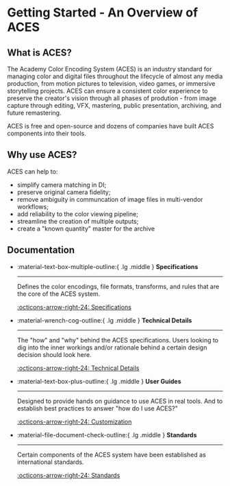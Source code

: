 Getting Started - An Overview of ACES
===============


What is ACES?
-------------
The Academy Color Encoding System (ACES) is an industry standard for managing color and digital files throughout the lifecycle of almost any media production, from motion pictures to television, video games, or immersive storytelling projects. ACES can ensure a consistent color experience to preserve the creator's vision through all phases of prodution - from image capture through editing, VFX, mastering, public presentation, archiving, and future remastering. 

ACES is free and open-source and dozens of companies have built ACES components into their tools.


Why use ACES?
-------------
ACES can help to:

- simplify camera matching in DI;
- preserve original camera fidelity;
- remove ambiguity in communcation of image files in multi-vendor workflows; 
- add reliability to the color viewing pipeline; 
- streamline the creation of multiple outputs; 
- create a "known quantity" master for the archive


Documentation
-------------
<div class="grid cards" markdown>

-   :material-text-box-multiple-outline:{ .lg .middle } __Specifications__

    ---

    Defines the color encodings, file formats, transforms, and rules that are the core of the ACES system.
    
    [:octicons-arrow-right-24: Specifications](./specifications/index.md)

-   :material-wrench-cog-outline:{ .lg .middle } __Technical Details__

    ---

    The "how" and "why" behind the ACES specifications. Users looking to dig into the inner workings and/or rationale behind a certain design decision should look here.

    [:octicons-arrow-right-24: Technical Details](#)

-   :material-text-box-plus-outline:{ .lg .middle } __User Guides__

    ---

    Designed to provide hands on guidance to use ACES in real tools. And to establish best practices to answer "how do I use ACES?"

    [:octicons-arrow-right-24: Customization](#)

-   :material-file-document-check-outline:{ .lg .middle } __Standards__

    ---

    Certain components of the ACES system have been established as international standards.

    [:octicons-arrow-right-24: Standards](#)

</div>




